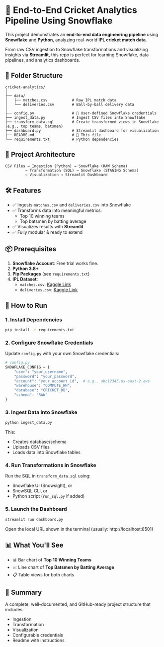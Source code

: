 # 🏏 End-to-End Cricket Analytics Pipeline Using Snowflake

This project demonstrates an **end-to-end data engineering pipeline** using **Snowflake** and **Python**, analyzing real-world **IPL cricket match data**.

From raw CSV ingestion to Snowflake transformations and visualizing insights via **Streamlit**, this repo is perfect for learning Snowflake, data pipelines, and analytics dashboards.

## 📁 Folder Structure

```
cricket-analytics/
│
├── data/
│   ├── matches.csv           # Raw IPL match data
│   └── deliveries.csv        # Ball-by-ball delivery data
│
├── config.py                 # 🔐 User-defined Snowflake credentials
├── ingest_data.py            # Ingest CSV files into Snowflake
├── transform_data.sql        # Create transformed views in Snowflake (e.g., top teams, batsmen)
├── dashboard.py              # Streamlit dashboard for visualization
├── README.md                 # 👋 This file
└── requirements.txt          # Python dependencies
```

## 🧱 Project Architecture

```
CSV Files → Ingestion (Python) → Snowflake (RAW Schema)
         → Transformation (SQL) → Snowflake (STAGING Schema)
         → Visualization → Streamlit Dashboard
```

## 🛠️ Features

- ✅ Ingests `matches.csv` and `deliveries.csv` into Snowflake
- ✅ Transforms data into meaningful metrics:
  - Top 10 winning teams
  - Top batsmen by batting average
- ✅ Visualizes results with **Streamlit**
- ✅ Fully modular & ready to extend

## 📦 Prerequisites

1. **Snowflake Account**: Free trial works fine.
2. **Python 3.8+**
3. **Pip Packages** (see `requirements.txt`)
4. **IPL Dataset**:
   - `matches.csv`: [Kaggle Link](https://www.kaggle.com/nowke9/ipldata/data)
   - `deliveries.csv`: [Kaggle Link](https://www.kaggle.com/nowke9/ipldata/data)

## 🚀 How to Run

### 1. Install Dependencies

```bash
pip install -r requirements.txt
```

### 2. Configure Snowflake Credentials

Update `config.py` with your own Snowflake credentials:

```python
# config.py
SNOWFLAKE_CONFIG = {
    "user": "your_username",
    "password": "your_password",
    "account": "your_account_id",  # e.g., abc12345.us-east-2.aws
    "warehouse": "COMPUTE_WH",
    "database": "CRICKET_DB",
    "schema": "RAW"
}
```

### 3. Ingest Data into Snowflake

```bash
python ingest_data.py
```

This:
- Creates database/schema
- Uploads CSV files
- Loads data into Snowflake tables

### 4. Run Transformations in Snowflake

Run the SQL in `transform_data.sql` using:
- Snowflake UI (Snowsight), or
- SnowSQL CLI, or
- Python script (`run_sql.py` if added)

### 5. Launch the Dashboard

```bash
streamlit run dashboard.py
```

Open the local URL shown in the terminal (usually: http://localhost:8501)

## 📊 What You'll See

- 📊 Bar chart of **Top 10 Winning Teams**
- 📈 Line chart of **Top Batsmen by Batting Average**
- 📋 Table views for both charts

## 📝 Summary

A complete, well-documented, and GitHub-ready project structure that includes:
- Ingestion
- Transformation
- Visualization
- Configurable credentials
- Readme with instructions